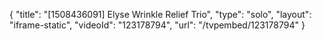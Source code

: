 {
    "title": "[1508436091] Elyse Wrinkle Relief Trio",
    "type": "solo",
    "layout": "iframe-static",
    "videoId": "123178794",
    "url": "\/tvpembed\/123178794"
}